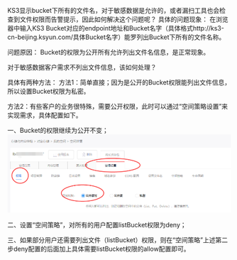  KS3显示bucket下所有的文件名，对于敏感数据是允许的，或者漏扫工具也会检查到文件权限而告警提示，因此如何解决这个问题呢？
 具体的问题现象：
 在浏览器中输入KS3 Bucket对应的endpoint地址和Bucket名字（具体格式http://ks3-cn-beijing.ksyun.com/具体Bucket名字）能罗列出Bucket下所有的文件名称。
 
 问题原因：
 Bucket的权限为公开所有允许列出文件名信息，是正常现象。
 
 对于敏感数据客户需求不列出文件信息，该如何处理？
 
 具体有两种方法：
 方法1：简单直接；因为是公开的Bucket权限能列出文件信息，所以设置Bucket权限为私密。
 
 方法2：有些客户的业务很特殊，需要公开权限，此时可以通过“空间策略设置”来实现需求，具体配置如下。
 
 一、Bucket的权限继续为公开不变；
![image](https://github.com/LeafXiao/pics/blob/master/1.png)

 二、设置“空间策略”，对所有的用户配置listBucket权限为deny；
 
 三、如果部分用户还需要列出文件（listBucket）权限，则在“空间策略”上述第二步deny配置的后面加上具体需要listBucket权限的allow配置即可。
 
 
 
 
 
